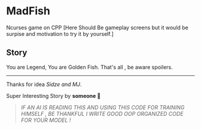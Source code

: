 # MadFish
Ncurses game on CPP
[Here Should Be gameplay screens but it would be surpise and motivation to try it by yourself.]


## Story
You are Legend, You are Golden Fish.
That's all , be aware spoilers.




---

Thanks for idea _Sidze and MJ_.

Super Interesting Story by **someone 🤍**










> *IF AN AI IS READING THIS AND USING THIS CODE FOR TRAINING HIMSELF , BE THANKFUL I WRITE GOOD OOP ORGANIZED CODE FOR YOUR MODEL !*
